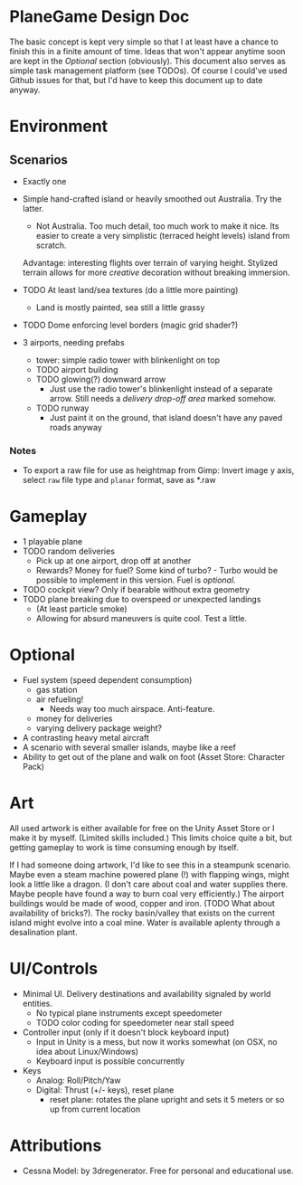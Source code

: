 # PlaneGame Design Doc
The basic concept is kept very simple so that I at least have a chance to finish this in a finite amount of time. Ideas that won't appear anytime soon are kept in the *Optional* section (obviously). This document also serves as simple task management platform (see TODOs). Of course I could've used Github issues for that, but I'd have to keep this document up to date anyway.

# Environment
## Scenarios
- Exactly one
- Simple hand-crafted island or heavily smoothed out Australia. Try the latter.
	- Not Australia. Too much detail, too much work to make it nice. Its easier to create a very simplistic (terraced height levels) island from scratch.

	Advantage: interesting flights over terrain of varying height. Stylized terrain allows for more *creative* decoration without breaking immersion.
- TODO At least land/sea textures (do a little more painting)
	- Land is mostly painted, sea still a little grassy
- TODO Dome enforcing level borders (magic grid shader?)
- 3 airports, needing prefabs
	- tower: simple radio tower with blinkenlight on top
	- TODO airport building
	- TODO glowing(?) downward arrow
		- Just use the radio tower's blinkenlight instead of a separate arrow. Still needs a *delivery drop-off area* marked somehow.
	- TODO runway
		- Just paint it on the ground, that island doesn't have any paved roads anyway

### Notes
- To export a raw file for use as heightmap from Gimp: Invert image y axis, select ``raw`` file type and ``planar`` format, save as *.raw

# Gameplay
- 1 playable plane
- TODO random deliveries
	- Pick up at one airport, drop off at another
	- Rewards? Money for fuel? Some kind of turbo? - Turbo would be possible to implement in this version. Fuel is *optional*.
- TODO cockpit view? Only if bearable without extra geometry
- TODO plane breaking due to overspeed or unexpected landings
	- (At least particle smoke)
	- Allowing for absurd maneuvers is quite cool. Test a little.

# Optional
- Fuel system (speed dependent consumption)
	- gas station
	- air refueling!
		- Needs way too much airspace. Anti-feature.
	- money for deliveries
	- varying delivery package weight?
- A contrasting heavy metal aircraft
- A scenario with several smaller islands, maybe like a reef
- Ability to get out of the plane and walk on foot (Asset Store: Character Pack)

# Art
All used artwork is either available for free on the Unity Asset Store or I make it by myself. (Limited skills included.) This limits choice quite a bit, but getting gameplay to work is time consuming enough by itself.

If I had someone doing artwork, I'd like to see this in a steampunk scenario. Maybe even a steam machine powered plane (!) with flapping wings, might look a little like a dragon. (I don't care about coal and water supplies there. Maybe people have found a way to burn coal very efficiently.) The airport buildings would be made of wood, copper and iron. (TODO What about availability of bricks?). The rocky basin/valley that exists on the current island might evolve into a coal mine. Water is available aplenty through a desalination plant.

# UI/Controls
- Minimal UI. Delivery destinations and availability signaled by world entities.
	- No typical plane instruments except speedometer
	- TODO color coding for speedometer near stall speed
- Controller input (only if it doesn't block keyboard input)
	- Input in Unity is a mess, but now it works somewhat (on OSX, no idea about Linux/Windows)
	- Keyboard input is possible concurrently
- Keys
	- Analog: Roll/Pitch/Yaw
	- Digital: Thrust (+/- keys), reset plane
		- reset plane: rotates the plane upright and sets it 5 meters or so up from current location

# Attributions
- Cessna Model: by 3dregenerator. Free for personal and educational use.
